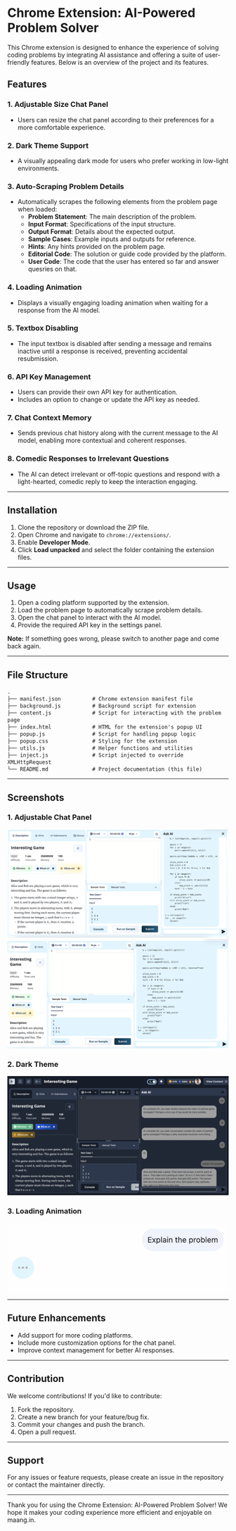 # Chrome Extension: AI-Powered Problem Solver

This Chrome extension is designed to enhance the experience of solving coding problems by integrating AI assistance and offering a suite of user-friendly features. Below is an overview of the project and its features.

## Features

### 1. Adjustable Size Chat Panel

- Users can resize the chat panel according to their preferences for a more comfortable experience.

### 2. Dark Theme Support

- A visually appealing dark mode for users who prefer working in low-light environments.

### 3. Auto-Scraping Problem Details

- Automatically scrapes the following elements from the problem page when loaded:
  - **Problem Statement**: The main description of the problem.
  - **Input Format**: Specifications of the input structure.
  - **Output Format**: Details about the expected output.
  - **Sample Cases**: Example inputs and outputs for reference.
  - **Hints**: Any hints provided on the problem page.
  - **Editorial Code**: The solution or guide code provided by the platform.
  - **User Code**: The code that the user has entered so far and answer quesries on that.

### 4. Loading Animation

- Displays a visually engaging loading animation when waiting for a response from the AI model.

### 5. Textbox Disabling

- The input textbox is disabled after sending a message and remains inactive until a response is received, preventing accidental resubmission.

### 6. API Key Management

- Users can provide their own API key for authentication.
- Includes an option to change or update the API key as needed.

### 7. Chat Context Memory

- Sends previous chat history along with the current message to the AI model, enabling more contextual and coherent responses.

### 8. Comedic Responses to Irrelevant Questions

- The AI can detect irrelevant or off-topic questions and respond with a light-hearted, comedic reply to keep the interaction engaging.

---

## Installation

1. Clone the repository or download the ZIP file.
2. Open Chrome and navigate to `chrome://extensions/`.
3. Enable **Developer Mode**.
4. Click **Load unpacked** and select the folder containing the extension files.

---

## Usage

1. Open a coding platform supported by the extension.
2. Load the problem page to automatically scrape problem details.
3. Open the chat panel to interact with the AI model.
4. Provide the required API key in the settings panel.

**Note:** If something goes wrong, please switch to another page and come back again.

---

## File Structure

```
.
├── manifest.json          # Chrome extension manifest file
├── background.js          # Background script for extension
├── content.js             # Script for interacting with the problem page
├── index.html             # HTML for the extension's popup UI
├── popup.js               # Script for handling popup logic
├── popup.css              # Styling for the extension
├── utils.js               # Helper functions and utilities
├── inject.js              # Script injected to override XMLHttpRequest
└── README.md              # Project documentation (this file)
```

---

## Screenshots

### 1. Adjustable Chat Panel

![_Screenshot of the chat panel being resized._](assets/sc1.png)
![_Screenshot of the chat panel being resized._](assets/sc2.png)

### 2. Dark Theme

![_Screenshot of the extension with dark theme enabled._](assets/sc3.png)

### 3. Loading Animation

![_Screenshot of the loading animation displayed during AI response wait time._](assets/sc4.png)

---

## Future Enhancements

- Add support for more coding platforms.
- Include more customization options for the chat panel.
- Improve context management for better AI responses.

---

## Contribution

We welcome contributions! If you'd like to contribute:

1. Fork the repository.
2. Create a new branch for your feature/bug fix.
3. Commit your changes and push the branch.
4. Open a pull request.

---

## Support

For any issues or feature requests, please create an issue in the repository or contact the maintainer directly.

---

Thank you for using the Chrome Extension: AI-Powered Problem Solver! We hope it makes your coding experience more efficient and enjoyable on maang.in.
